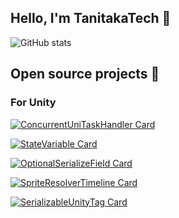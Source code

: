 ## Hello, I'm TanitakaTech 👋


![GitHub stats](https://github-readme-stats.vercel.app/api?username=tanitaka-tech&theme=vue-dark)

## Open source projects 🌟

### For Unity

[![ConcurrentUniTaskHandler Card](https://github-readme-stats.vercel.app/api/pin/?username=tanitaka-tech&repo=ConcurrentUniTaskHandler&show_owner=true&theme=vue-dark)](https://github.com/tanitaka-tech/ConcurrentUniTaskHandler) 

[![StateVariable Card](https://github-readme-stats.vercel.app/api/pin/?username=tanitaka-tech&repo=StateVariable&show_owner=true&theme=vue-dark)](https://github.com/tanitaka-tech/StateVariable) 

[![OptionalSerializeField Card](https://github-readme-stats.vercel.app/api/pin/?username=tanitaka-tech&repo=OptionalSerializeField&show_owner=true&theme=vue-dark)](https://github.com/tanitaka-tech/OptionalSerializeField) 

[![SpriteResolverTimeline Card](https://github-readme-stats.vercel.app/api/pin/?username=tanitaka-tech&repo=SpriteResolverTimeline&show_owner=true&theme=vue-dark)](https://github.com/tanitaka-tech/SpriteResolverTimeline) 

[![SerializableUnityTag Card](https://github-readme-stats.vercel.app/api/pin/?username=tanitaka-tech&repo=SerializableUnityTag&show_owner=true&theme=vue-dark)](https://github.com/tanitaka-tech/SerializableUnityTag) 

<!--
**tanitaka-tech/tanitaka-tech** is a ✨ _special_ ✨ repository because its `README.md` (this file) appears on your GitHub profile.

Here are some ideas to get you started:

- 🔭 I’m currently working on ...
- 🌱 I’m currently learning ...
- 👯 I’m looking to collaborate on ...
- 🤔 I’m looking for help with ...
- 💬 Ask me about ...
- 📫 How to reach me: ...
- 😄 Pronouns: ...
- ⚡ Fun fact: ...
-->
